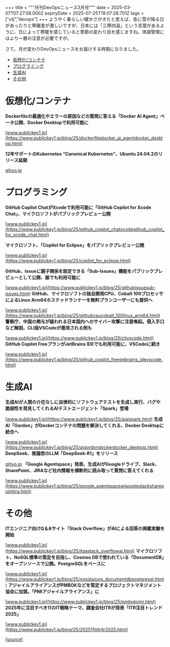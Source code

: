 +++
title = """月刊DevOpsニュース3月号"""
date = 2025-03-07T07:27:58.000Z
expiryDate = 2025-07-25T19:07:28.701Z
tags = ["vtj","devops"]
+++
ようやく春らしい暖かさがきたと思えば、急に雪が降る日があったりと寒暖差が激しいですが、日本には「三寒四温」という言葉があるように、日によって寒暖を感じていると季節の変わり目を感じますね。体調管理にはより一層の注意が必要ですが。

さて、月が変わりDevOpsニュースをお届けする時期になりました。

*   [仮想化/コンテナ](#仮想化コンテナ)
*   [プログラミング](#プログラミング)
*   [生成AI](#生成AI)
*   [その他](#その他)

仮想化/コンテナ
========

**Dockerfileの最適化やエラーの原因などの質問に答える「Docker AI Agent」ベータ公開、Docker Desktopで利用可能に**

[www.publickey1.jp](https://www.publickey1.jp/blog/25/dockerfiledocker_ai_agentdocker_desktop.html)

**12年サポートのKubernetes “Canonical Kubernetes”⁠⁠、Ubuntu 24.04.2のリリース延期**

[gihyo.jp](https://gihyo.jp/admin/clip/01/ubuntu-topics/202502/14?utm_source=feed)

プログラミング
=======

**GitHub Copilot ChatがXcodeで利用可能に「GitHub Copilot for Xcode Chat」、マイクロソフトがパブリックプレビュー公開**

[www.publickey1.jp](https://www.publickey1.jp/blog/25/github_copilot_chatxcodegithub_copilot_for_xcode_chat.html)

**マイクロソフト、「Copilot for Eclipse」をパブリックプレビュー公開**

[www.publickey1.jp](https://www.publickey1.jp/blog/25/copilot_for_eclipse.html)

**GitHub、Issueに親子関係を設定できる「Sub-Issues」機能をパブリックプレビューとして公開、誰でも利用可能に**

[www.publickey1.jp](https://www.publickey1.jp/blog/25/githubissuesub-issues.html) **GitHub、マイクロソフトの独自開発CPU、Cobalt 100プロセッサによるLinux Arm64ホステッドランナーを無料プランユーザーにも提供へ**

[www.publickey1.jp](https://www.publickey1.jp/blog/25/githubcpucobalt_100linux_arm64.html) **警察庁、中国の関与が疑われる日本国内へのサイバー攻撃に注意喚起。侵入手口など解説、CLI版VSCodeが悪用される例も**

[www.publickey1.jp](https://www.publickey1.jp/blog/25/clivscode.html) **GitHub Copilot FreeプランがJetBrains IDEでも利用可能に、VSCodeに続き**

[www.publickey1.jp](https://www.publickey1.jp/blog/25/github_copilot_freejetbrains_idevscode.html)

生成AI
====

**生成AIが人間の介在なしに自律的にソフトウェアテストを生成し実行、バグや脆弱性を発見してくれるAIテストエージェント「Spark」登場**

[www.publickey1.jp](https://www.publickey1.jp/blog/25/aiaispark.html) **生成AI「Gordon」がDockerコンテナの問題を解決してくれる、Docker Desktopに統合へ**

[www.publickey1.jp](https://www.publickey1.jp/blog/25/aigordondockerdocker_desktop.html) **DeepSeek⁠⁠、推論型のLLM「DeepSeek-R1」をリリース**

[gihyo.jp](https://gihyo.jp/article/2025/01/deepseek-r1?utm_source=feed) **「Google Agentspace」発表、生成AIがGoogleドライブ、Slack、SharePoint、JIRAなど社内情報を横断的に読み取って質問に答えてくれる**

[www.publickey1.jp](https://www.publickey1.jp/blog/25/google_agentspaceaigoogleslacksharepointjira.html)

その他
===

**ITエンジニア向けQ＆Aサイト「Stack Overflow」がAIによる回答の掲載実験を開始**

[www.publickey1.jp](https://www.publickey1.jp/blog/25/itqastack_overflowai.html) **マイクロソフト、NoSQL標準の策定を目指し、Cosmos DBで使われている「DocumentDB」をオープンソースで公開。PostgreSQLをベースに**

[www.publickey1.jp](https://www.publickey1.jp/blog/25/nosqlazure_documentdbpostgresql.html) **アジャイルアライアンスがPMBOKなどを策定するプロジェクトマネジメント協会に加盟。「PMIアジャイルアライアンス」に**

[www.publickey1.jp](https://www.publickey1.jp/blog/25/pmbokpmi.html) **2025年に注目すべき11のIT戦略テーマ、調査会社ITRが発表「ITR注目トレンド2025」**

[www.publickey1.jp](https://www.publickey1.jp/blog/25/202511ititritr2025.html)

[[source]](https://devops-blog.virtualtech.jp/entry/20250307/1741332478)
